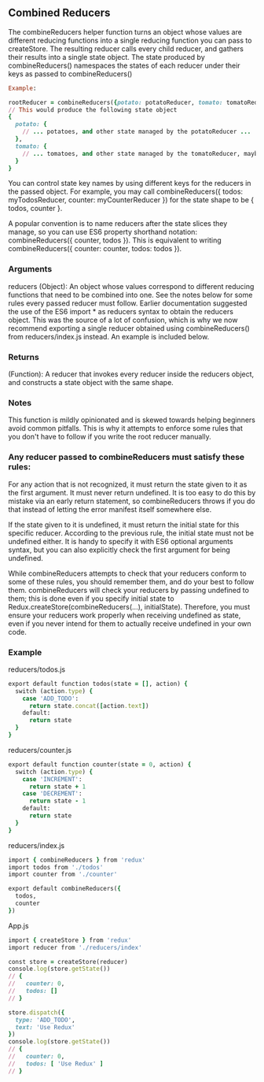 ## Combined Reducers
The combineReducers helper function turns an object whose values are different reducing functions into a single reducing function you can pass to createStore.
The resulting reducer calls every child reducer, and gathers their results into a single state object. The state produced by combineReducers() namespaces the
states of each reducer under their keys as passed to combineReducers()

```ruby
Example:

rootReducer = combineReducers({potato: potatoReducer, tomato: tomatoReducer})
// This would produce the following state object
{
  potato: {
    // ... potatoes, and other state managed by the potatoReducer ...
  },
  tomato: {
    // ... tomatoes, and other state managed by the tomatoReducer, maybe some nice sauce? ...
  }
}
```
You can control state key names by using different keys for the reducers in the passed object.
For example, 
you may call combineReducers({ todos: myTodosReducer, counter: myCounterReducer }) for the state shape to be { todos, counter }.

A popular convention is to name reducers after the state slices they manage, so you can use ES6 property shorthand notation: combineReducers({ counter, todos }).
This is equivalent to writing combineReducers({ counter: counter, todos: todos }).

### Arguments
reducers (Object): An object whose values correspond to different reducing functions that need to be combined into one. See the notes below for some rules every 
passed reducer must follow.
Earlier documentation suggested the use of the ES6 import * as reducers syntax to obtain the reducers object. This was the source of a lot of confusion, which is
why we now recommend exporting a single reducer obtained using combineReducers() from reducers/index.js instead. An example is included below.

### Returns
(Function): A reducer that invokes every reducer inside the reducers object, and constructs a state object with the same shape.

### Notes
This function is mildly opinionated and is skewed towards helping beginners avoid common pitfalls. This is why it attempts to enforce some rules that you don't have to follow if you write the root reducer manually.

### Any reducer passed to combineReducers must satisfy these rules:

For any action that is not recognized, it must return the state given to it as the first argument.
It must never return undefined. It is too easy to do this by mistake via an early return statement, so combineReducers throws if you do that instead of letting the error manifest itself somewhere else.

If the state given to it is undefined, it must return the initial state for this specific reducer. According to the previous rule, the initial state must not be undefined either. It is handy to specify it with ES6 optional arguments syntax, but you can also explicitly check the first argument for being undefined.

While combineReducers attempts to check that your reducers conform to some of these rules, you should remember them, and do your best to follow them. combineReducers will check your reducers by passing undefined to them; this is done even if you specify initial state to Redux.createStore(combineReducers(...), initialState). Therefore, you must ensure your reducers work properly when receiving undefined as state, even if you never intend for them to actually receive undefined in your own code.
 
### Example
reducers/todos.js
```ruby
export default function todos(state = [], action) {
  switch (action.type) {
    case 'ADD_TODO':
      return state.concat([action.text])
    default:
      return state
  }
}
```

reducers/counter.js
```ruby 
export default function counter(state = 0, action) {
  switch (action.type) {
    case 'INCREMENT':
      return state + 1
    case 'DECREMENT':
      return state - 1
    default:
      return state
  }
}
```

reducers/index.js
```ruby 
import { combineReducers } from 'redux'
import todos from './todos'
import counter from './counter'

export default combineReducers({
  todos,
  counter
})
```
App.js
```ruby 
import { createStore } from 'redux'
import reducer from './reducers/index'

const store = createStore(reducer)
console.log(store.getState())
// {
//   counter: 0,
//   todos: []
// }

store.dispatch({
  type: 'ADD_TODO',
  text: 'Use Redux'
})
console.log(store.getState())
// {
//   counter: 0,
//   todos: [ 'Use Redux' ]
// }
```
